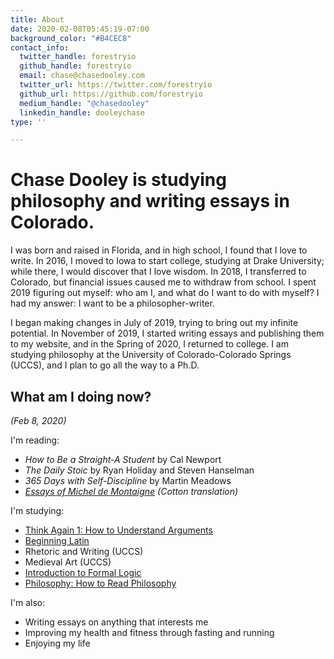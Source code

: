 ```yaml
---
title: About
date: 2020-02-08T05:45:19-07:00
background_color: "#B4CEC8"
contact_info:
  twitter_handle: forestryio
  github_handle: forestryio
  email: chase@chasedooley.com
  twitter_url: https://twitter.com/forestryio
  github_url: https://github.com/forestryio
  medium_handle: "@chasedooley"
  linkedin_handle: dooleychase
type: ''

---
```

# Chase Dooley is studying philosophy and writing essays in Colorado.

I was born and raised in Florida, and in high school, I found that I love to write. In 2016, I moved to Iowa to start college, studying at Drake University; while there, I would discover that I love wisdom. In 2018, I transferred to Colorado, but financial issues caused me to withdraw from school. I spent 2019 figuring out myself: who am I, and what do I want to do with myself? I had my answer: I want to be a philosopher-writer.

I began making changes in July of 2019, trying to bring out my infinite potential. In November of 2019, I started writing essays and publishing them to my website, and in the Spring of 2020, I returned to college. I am studying philosophy at the University of Colorado-Colorado Springs (UCCS), and I plan to go all the way to a Ph.D.

## What am I doing now?

_(Feb 8, 2020)_

I'm reading:

* _How to Be a Straight-A Student_ by Cal Newport
* _The Daily Stoic_ by Ryan Holiday and Steven Hanselman
* _365 Days with Self-Discipline_ by Martin Meadows
* [_Essays of Michel de Montaigne_](https://www.gutenberg.org/ebooks/3600) _(Cotton translation)_

I'm studying:

* [Think Again 1: How to Understand Arguments](https://www.coursera.org/learn/understanding-arguments)
* [Beginning Latin](https://www.open.edu/openlearn/history-the-arts/getting-started-on-classical-latin/content-section-0?intro=1)
* Rhetoric and Writing (UCCS)
* Medieval Art (UCCS)
* [Introduction to Formal Logic](https://www.logicmatters.net/tyl/)
* [Philosophy: How to Read Philosophy](https://www.pdcnet.org/8525737F00588478/file/C125737F0061DCC6C125756D0060B335/$FILE/teachphil_2004_0027_0004_0055_0072.pdf)

I'm also:

* Writing essays on anything that interests me
* Improving my health and fitness through fasting and running
* Enjoying my life